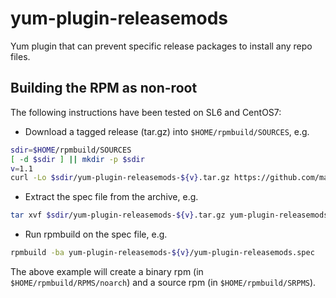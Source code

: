 # yum-plugin-releasemods
Yum plugin that can prevent specific release packages to install any repo files.

## Building the RPM as non-root

The following instructions have been tested on SL6 and CentOS7:
* Download a tagged release (tar.gz) into `$HOME/rpmbuild/SOURCES`, e.g.
```bash
sdir=$HOME/rpmbuild/SOURCES
[ -d $sdir ] || mkdir -p $sdir
v=1.1
curl -Lo $sdir/yum-plugin-releasemods-${v}.tar.gz https://github.com/man-hep-tier2/yum-plugin-releasemods/archive/v${v}.tar.gz
```
* Extract the spec file from the archive, e.g.
```bash
tar xvf $sdir/yum-plugin-releasemods-${v}.tar.gz yum-plugin-releasemods-${v}/yum-plugin-releasemods.spec
```
* Run rpmbuild on the spec file, e.g.
```bash
rpmbuild -ba yum-plugin-releasemods-${v}/yum-plugin-releasemods.spec
```

The above example will create a binary rpm (in `$HOME/rpmbuild/RPMS/noarch`) and a source rpm (in `$HOME/rpmbuild/SRPMS`).


